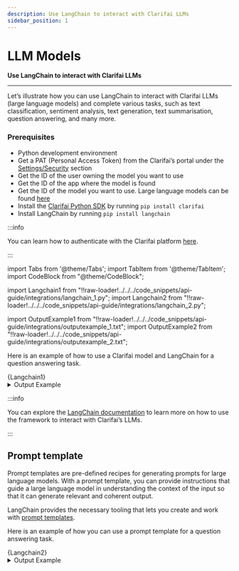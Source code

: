 ```yaml
---
description: Use LangChain to interact with Clarifai LLMs
sidebar_position: 1
---
```


# LLM Models

**Use LangChain to interact with Clarifai LLMs**
<hr />

Let’s illustrate how you can use LangChain to interact with Clarifai LLMs (large language models) and complete various tasks, such as text classification, sentiment analysis, text generation, text summarisation, question answering, and many more.  

### Prerequisites

- Python development environment
- Get a PAT (Personal Access Token) from the Clarifai’s portal under the [Settings/Security](https://clarifai.com/settings/security) section
- Get the ID of the user owning the model you want to use
- Get the ID of the app where the model is found
- Get the ID of the model you want to use. Large language models can be found [here](https://clarifai.com/explore/models?filterData=%5B%7B%22field%22%3A%22use_cases%22%2C%22value%22%3A%5B%22llm%22%5D%7D%5D&page=1&perPage=24)
- Install the [Clarifai Python SDK](https://docs.clarifai.com/python-sdk/sdk-overview) by running `pip install clarifai`
- Install LangChain by running `pip install langchain`

:::info

You can learn how to authenticate with the Clarifai platform [here](https://docs.clarifai.com/clarifai-basics/authentication/personal-access-tokens).

:::

import Tabs from '@theme/Tabs';
import TabItem from '@theme/TabItem';
import CodeBlock from "@theme/CodeBlock";

import Langchain1 from "!!raw-loader!../../../code_snippets/api-guide/integrations/langchain_1.py";
import Langchain2 from "!!raw-loader!../../../code_snippets/api-guide/integrations/langchain_2.py";

import OutputExample1 from "!!raw-loader!../../../code_snippets/api-guide/integrations/outputexample_1.txt";
import OutputExample2 from "!!raw-loader!../../../code_snippets/api-guide/integrations/outputexample_2.txt";

Here is an example of how to use a Clarifai model and LangChain for a question answering task.

<Tabs>
<TabItem value="python" label="Python">
    <CodeBlock className="language-python">{Langchain1}</CodeBlock>
</TabItem>

</Tabs>

<details>
  <summary>Output Example</summary>
    <CodeBlock className="language-text">{OutputExample1}</CodeBlock>
</details>

:::info

You can explore the [LangChain documentation](https://api.python.langchain.com/en/latest/llms/langchain.llms.clarifai.Clarifai.html#langchain.llms.clarifai.Clarifai) to learn more on how to use the framework to interact with Clarifai’s LLMs.

:::


## Prompt template

Prompt templates are pre-defined recipes for generating prompts for large language models. With a prompt template, you can provide instructions that guide a large language model in understanding the context of the input so that it can generate relevant and coherent output.

LangChain provides the necessary tooling that lets you create and work with [prompt templates](https://python.langchain.com/docs/modules/model_io/prompts/prompt_templates/).

Here is an example of how you can use a prompt template for a question answering task.

<Tabs>
<TabItem value="python" label="Python">
    <CodeBlock className="language-python">{Langchain2}</CodeBlock>
</TabItem>

</Tabs>

<details>
  <summary>Output Example</summary>
    <CodeBlock className="language-text">{OutputExample2}</CodeBlock>
</details>